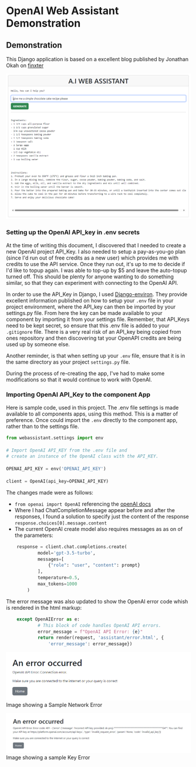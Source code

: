 # OpenAI Web Assistant Demonstration

## Demonstration

This Django application is based on a excellent blog published by Jonathan Okah on [finxter](https://blog.finxter.com/how-i-built-an-openai-powered-web-assistant-with-django/)

![Sample Chat](https://github.com/ddeveloper72/OpenAI-WebAssistant/blob/main/images/2024-07-16_002726.png 'Sample Chat')

### Setting up the OpenAI API_key in .env secrets

At the time of writing this document, I discovered that I needed to create a new OpenAI project API_Key. I also needed to setup a pay-as-you-go plan (since I'd run out of free credits as a new user) which provides me with credits to use the API service.  Once they run out, it's up to me to decide if I'd like to topup again. I was able to top-up by $5 and leave the auto-topup turned off. This should be plenty for anyone wanting to do something similar, so that they can experiment with connecting to the OpenAI API.

In order to use the API_Key in Django, I used [Django-environ](https://pypi.org/project/django-environ/). They provide excellent information published on how to setup your `.env` file in your project environment, where the API_key can then be imported by your settings.py file. From here the key can be made available to your component by importing it from your settings file. Remember, that API_Keys need to be kept secret, so ensure that this .env file is added to your `.gitignore` file. There is a very real risk of an API_key being copied from ones repository and then discovering tat your OpenAPI credits are being used up by someone else.

Another reminder, is that when setting up your `.env` file, ensure that it is in the same directory as your project `settings.py` file.

During the process of re-creating the app, I've had to make some modifications so that it would continue to work with OpenAI.

### Importing OpenAI API_Key to the component App

Here is sample code, used in this project. The .env file settings is made available to all components apps, using this method.
This is a matter of preference. Once could import the `.env` directly to the component app, rather than to the settings file.

```python
from webassistant.settings import env

# Import OpenAI API_KEY from the .env file and
# create an instance of the OpenAI class with the API_KEY.

OPENAI_API_KEY = env('OPENAI_API_KEY')

client = OpenAI(api_key=OPENAI_API_KEY)

```

The changes made were as follows:

- `from openai import OpenAI` referencing the [openAI docs](https://platform.openai.com/docs/quickstart)
- Where I had ChatCompletionMessage appear before and after the responses, I found a solution to specify just the content of the response `response.choices[0].message.content`
- The current OpenAI create model also requires messages as as on of the parameters:

```python
    response = client.chat.completions.create(
            model='gpt-3.5-turbo',
            messages=[
                {"role": "user", "content": prompt}
            ],
            temperature=0.5,
            max_tokens=1000
        )
```

The error message was also updated to show the OpenAI error code whish is rendered in the html markup:

```python
    except OpenAIError as e:
            # This block of code handles OpenAI API errors.
            error_message = f"OpenAI API Error: {e}"
            return render(request, 'assistant/error.html', {
                'error_message': error_message})

```

![Sample Network Error](https://github.com/ddeveloper72/OpenAI-WebAssistant/blob/main/images/2024-07-16_011526.png 'Sample Network Error')
Image showing a Sample Network Error

![Sample Key Error](https://github.com/ddeveloper72/OpenAI-WebAssistant/blob/main/images/2024-07-16_011015.png 'Sample Key Error')
Image showing a sample Key Error

